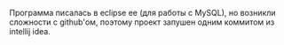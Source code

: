 Программа писалась в eclipse ee (для работы с MySQL), но возникли сложности с github'ом, поэтому проект запушен одним коммитом из intellij idea.
